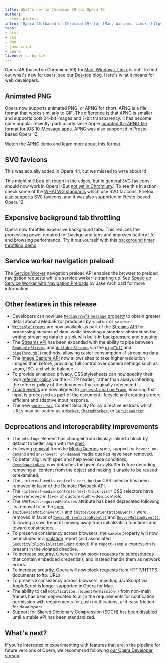 ```yaml
---
title: What’s new in Chromium 59 and Opera 46
authors:
- simon-pieters
intro: 'Opera 46 (based on Chromium 59) for [Mac, Windows, Linux](https://www.opera.com/computer) is out! To find out what’s new for users, see our [Desktop](https://www.opera.com/blogs/desktop/) blog. Here’s what it means for web developers.'
tags:
- html
- css
- dom
- javascript
- opera
license: cc-by-3.0
---
```


Opera 46 (based on Chromium 59) for [Mac, Windows,
Linux](https://www.opera.com/computer) is out! To find out what's new
for users, see our [Desktop](https://www.opera.com/blogs/desktop/)
blog. Here's what it means for web developers.

## Animated PNG

Opera now supports animated PNG, or APNG for short. APNG is a file format that works similarly to
GIF. The difference is that APNG is smaller and supports both 24-bit images and 8-bit transparency.
It has become quite popular recently, particularly since Apple [adopted the APNG file format for iOS
10 iMessage apps](https://developer.apple.com/ios/human-interface-guidelines/extensions/messaging/).
APNG was also supported in Presto-based Opera 12.

Watch the [APNG demo](http://littlesvr.ca/apng/gif_apng_webp1.html) and
[learn more about this format](https://en.wikipedia.org/wiki/APNG).

## SVG favicons

This was actually added in Opera 44, but we missed to write about it!

This might still be a bit rough in the edges, but in general SVG favicons should now work in Opera!
(But [not yet in Chromium](https://bugs.chromium.org/p/chromium/issues/detail?id=294179).)
To see this in action, check some of the [WHATWG standards](https://spec.whatwg.org/) which use SVG
favicons. Firefox [also supports](http://caniuse.com/#feat=link-icon-svg) SVG favicons, and it was
also supported in Presto-based Opera 12.

## Expensive background tab throttling

Opera now throttles expensive background tabs. This reduces the processing power required for
background tabs and improves battery life and browsing performance. Try it out yourself with this
[background timer throttling demo](https://fiddle.jshell.net/vvL0e9x3/show/light/).

## Service worker navigation preload

The [Service Worker](https://w3c.github.io/ServiceWorker/) navigation preload API enables the
browser to preload navigation requests while a service worker is starting up. See
[Speed up Service Worker with Navigation Preloads](https://developers.google.com/web/updates/2017/02/navigation-preload)
by Jake Archibald for more information.

## Other features in this release

* Developers can now use [`MediaError`'s `message` property](https://html.spec.whatwg.org/multipage/embedded-content.html#dom-mediaerror-message) to obtain greater detail about a MediaError produced by `<audio>` or `<video>`.
* [`WritableStreams`](https://streams.spec.whatwg.org/#ws-intro) are now available as part of the [Streams API](https://streams.spec.whatwg.org/) for processing streams of data, while providing a standard abstraction for writing streaming data to a sink with built-in [backpressure](https://streams.spec.whatwg.org/#backpressure) and queuing.
* The [Streams API](https://streams.spec.whatwg.org/) has been expanded with the ability to pipe between [`ReadableStreams`](https://developer.mozilla.org/en-US/docs/ReadableStream) and [`WritableStreams`](https://streams.spec.whatwg.org/#ws-intro) via the [`pipeTo()`](https://streams.spec.whatwg.org/#rs-pipe-to) and [`pipeThrough()`](https://streams.spec.whatwg.org/#rs-pipe-through) methods, allowing easier consumption of streaming data.
* The [Image Capture API](https://developers.google.com/web/updates/2016/12/imagecapture) now allows sites to take higher resolution images than before, providing full control over camera settings such as zoom, ISO, and white balance.
* To provide enhanced privacy, CSS stylesheets can now specify their own [referrer policy](https://w3c.github.io/webappsec-referrer-policy/) via the HTTP header, rather than always inheriting the referrer policy of the document that originally referenced it.
* [Touch events](https://developer.mozilla.org/en-US/docs/Web/API/Touch_events) are now aligned to [`requestAnimationFrame`](https://developer.mozilla.org/en-US/docs/Web/API/window/requestAnimationFrame), ensuring that input is processed as part of the document lifecycle and creating a more efficient and adaptive input response.
* The new [`worker-src`](https://w3c.github.io/webappsec-csp/#directive-worker-src) Content Security Policy directive restricts which URLs may be loaded as a [`Worker`](https://developer.mozilla.org/en-US/docs/Web/API/Worker), [`SharedWorker`](https://developer.mozilla.org/en-US/docs/Web/API/SharedWorker), or [`ServiceWorker`](https://developer.mozilla.org/en-US/docs/Web/API/ServiceWorker).

## Deprecations and interoperability improvements

* The `<dialog>` element has changed from display: inline to block by default to better align with the [spec](https://html.spec.whatwg.org/multipage/rendering.html#flow-content-3).
* Following [removal](https://github.com/w3c/csswg-drafts/commit/2078b46218f7462735bb0b5107c9a3e84fb4c4b1) from the [Media Queries](https://www.w3.org/TR/css3-mediaqueries/) spec, support for `hover: on-demand` and `any-hover: on-demand` media queries have been removed.
* To better align with spec and help avoid race conditions, [`decodeAudioData`](https://webaudio.github.io/web-audio-api/#widl-BaseAudioContext-decodeAudioData-Promise-AudioBuffer--ArrayBuffer-audioData-DecodeSuccessCallback-successCallback-DecodeErrorCallback-errorCallback) now detaches the given ArrayBuffer before decoding, removing all content from the object and making it unable to be reused or examined.
* The `-internal-media-controls-cast-button` CSS selector has been removed in favor of the [Remote Playback API](https://w3c.github.io/remote-playback/).
* The `-internal-media-controls-text-track-list*` CSS selectors have been removed in favor of custom-built video controls.
* The `SVGTests.requiredFeatures` attribute has been deprecated following its removal from the [spec](https://github.com/w3c/svgwg/commit/9a30d01f6410dc516c5f874d71e957230a3448cd).
* `initDeviceMotionEvent()` and `initDeviceOrientationEvent()` were removed in favor of [`DeviceOrientationEvent()`](http://deviceorientationevent/) and [`DeviceMotionEvent()`](https://developer.mozilla.org/en-US/docs/Web/API/DeviceMotionEvent), following a spec trend of moving away from initialization functions and toward constructors.
* To preserve consistency across browsers, the `sample` property will now be included in a [violation](https://w3c.github.io/webappsec-csp/#deprecated-serialize-violation) report (and associated [`SecurityPolicyViolationEvent`](https://w3c.github.io/webappsec-csp/#violation-events) object) if a `report-sample` expression is present in the violated directive.
* To increase security, Opera will now block requests for subresources that contain embedded credentials, and instead handle them as network errors.
* To increase security, Opera will now block requests from HTTP/HTTPS documents to ftp: URLs.
* To preserve consistency across browsers, injecting JavaScript via AppleScript is longer supported in Opera for Mac.
* The ability to call `Notification.requestPermission()` from non-main frames has been deprecated to align the requirements for notification permission with requirements for push notifications, and ease friction for developers.
* Support for Shared Dictionary Compression (SDCH) has been [disabled](https://groups.google.com/a/chromium.org/forum/#!searchin/blink-dev/SDCH%7Csort:relevance/blink-dev/nQl0ORHy7sw/HNpR96sqAgAJ) until a stable API has been standardized.

## What's next?

If you're interested in experimenting with features that are in the
pipeline for future versions of Opera, we recommend following [our
Opera Developer stream](https://www.opera.com/developer).
